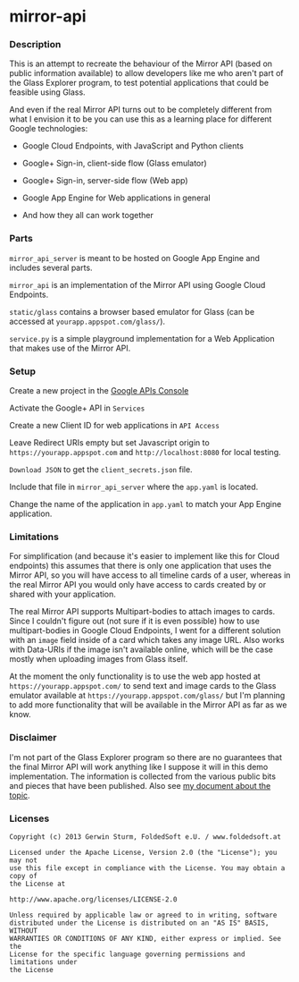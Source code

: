 # mirror-api

### Description

This is an attempt to recreate the behaviour of the Mirror API (based on public information available) to allow developers like me who aren't part of the Glass Explorer program, to test potential applications that could be feasible using Glass.

And even if the real Mirror API turns out to be completely different from what I envision it to be you can use this as a learning place for different Google technologies:

- Google Cloud Endpoints, with JavaScript and Python clients

- Google+ Sign-in, client-side flow (Glass emulator)

- Google+ Sign-in, server-side flow (Web app)

- Google App Engine for Web applications in general

- And how they all can work together


### Parts

`mirror_api_server` is meant to be hosted on Google App Engine and includes several parts.

`mirror_api` is an implementation of the Mirror API using Google Cloud Endpoints.

`static/glass` contains a browser based emulator for Glass (can be accessed at `yourapp.appspot.com/glass/`).

`service.py` is a simple playground implementation for a Web Application that makes use of the Mirror API.


### Setup

Create a new project in the [Google APIs Console](https://code.google.com/apis/console/)

Activate the Google+ API in `Services`

Create a new Client ID for web applications in `API Access`

Leave Redirect URIs empty but set Javascript origin to `https://yourapp.appspot.com` and `http://localhost:8080` for local testing.

`Download JSON` to get the `client_secrets.json` file.

Include that file in `mirror_api_server` where the `app.yaml` is located.

Change the name of the application in `app.yaml` to match your App Engine application.


### Limitations

For simplification (and because it's easier to implement like this for Cloud endpoints) this assumes
that there is only one application that uses the Mirror API, so you will have access to all timeline cards of a user,
whereas in the real Mirror API you would only have access to cards created by or shared with your application.

The real Mirror API supports Multipart-bodies to attach images to cards. Since I couldn't figure out
(not sure if it is even possible) how to use multipart-bodies in Google Cloud Endpoints, I went for a different solution
with an `image` field inside of a card which takes any image URL. Also works with Data-URIs if the image isn't available online,
which will be the case mostly when uploading images from Glass itself.

At the moment the only functionality is to use the web app hosted at `https://yourapp.appspot.com/` to send text and image cards
to the Glass emulator available at `https://yourapp.appspot.com/glass/` but I'm planning to add more functionality
that will be available in the Mirror API as far as we know.


### Disclaimer

I'm not part of the Glass Explorer program so there are no guarantees that the final Mirror API
will work anything like I suppose it will in this demo implementation. The information is collected
from the various public bits and pieces that have been published. Also see
[my document about the topic](https://docs.google.com/document/d/1XgYDbWNKEDLfm-F44sZy0uSOQKton5ksg5pWdv9XCo0/edit).


### Licenses

```
Copyright (c) 2013 Gerwin Sturm, FoldedSoft e.U. / www.foldedsoft.at

Licensed under the Apache License, Version 2.0 (the "License"); you may not
use this file except in compliance with the License. You may obtain a copy of
the License at

http://www.apache.org/licenses/LICENSE-2.0

Unless required by applicable law or agreed to in writing, software
distributed under the License is distributed on an "AS IS" BASIS, WITHOUT
WARRANTIES OR CONDITIONS OF ANY KIND, either express or implied. See the
License for the specific language governing permissions and limitations under
the License

```